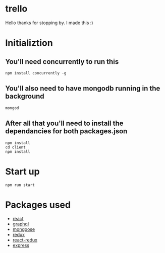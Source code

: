 # trello
Hello thanks for stopping by.  I made this :)

# Initializtion
## You'll need concurrently to run this
``` 
npm install concurrently -g
```
## You'll also need to have mongodb running in the background
```
mongod
```
## After all that you'll need to install the dependancies for both packages.json
```
npm install
cd client
npm install
```
# Start up
```
npm run start
```

# Packages used
- [react](https://www.npmjs.com/package/create-react-app)
- [graphql](https://www.npmjs.com/package/graphql)
- [mongoose](https://www.npmjs.com/package/mongoose)
- [redux](https://www.npmjs.com/package/redux)
- [react-redux](https://www.npmjs.com/package/react-redux)
- [express](https://www.npmjs.com/package/express)

